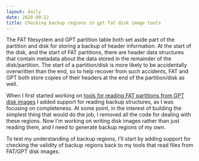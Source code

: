 ```yaml
---
layout: daily
date: 2020-09-22
title: Checking backup regions in gpt fat disk image tools
---
```


The FAT filesystem and GPT partition table both set aside part of the partition and disk for storing a backup
of header information. At the start of the disk, and the start of FAT partitions, there are header data structures
that contain metadata about the data stored in the remainder of the disk/partition. The start of a partition/disk
is more likely to be accidentally overwritten than the end, so to help recover from such accidents, FAT and GPT
both store copies of their headers at the end of the partition/disk as well.

When I first started working on [tools for reading FAT partitions from GPT disk images](https://github.com/stevebob/gpt-fat-disk-image)
I added support for reading backup structures, as I was focusing
on completeness. At some point, in the interest of building the simplest thing that would do the job, I removed all
the code for dealing with these regions. Now I'm working on writing disk images rather than just reading them, and I need
to generate backup regions of my own.

To test my understanding of backup regions, I'll start by adding support for checking the validity of backup regions back to my
tools that read files from FAT/GPT disk images.
